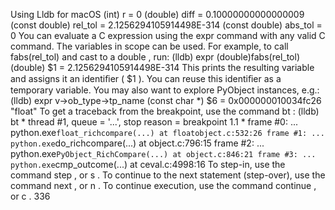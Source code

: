 Using Lldb for macOS (int) r = 0 (double) diff = 0.10000000000000009 (const double) rel_tol = 2.1256294105914498E-314 (const double) abs_tol = 0 You can evaluate a C expression using the  expr  command with any valid C command. The variables in scope can be used. For example, to call  fabs(rel_tol)  and cast to a  double , run: (lldb) expr (double)fabs(rel_tol) (double) $1 = 2.1256294105914498E-314 This prints the resulting variable and assigns it an identiﬁer ( $1 ). You can reuse this identiﬁer as a temporary variable. You may also want to explore  PyObject  instances, e.g.: (lldb) expr v->ob_type->tp_name (const char *) $6 = 0x000000010034fc26 "float" To get a traceback from the breakpoint, use the command  bt : (lldb) bt * thread #1, queue = '...', stop reason = breakpoint 1.1 * frame #0: ... python.exe`float_richcompare(...) at floatobject.c:532:26 frame #1: ... python.exe`do_richcompare(...) at object.c:796:15 frame #2: ... python.exe`PyObject_RichCompare(...) at object.c:846:21 frame #3: ... python.exe`cmp_outcome(...) at ceval.c:4998:16 To step-in, use the command  step , or  s . To continue to the next statement (step-over), use the command  next , or  n . To continue execution, use the command  continue , or  c . 336